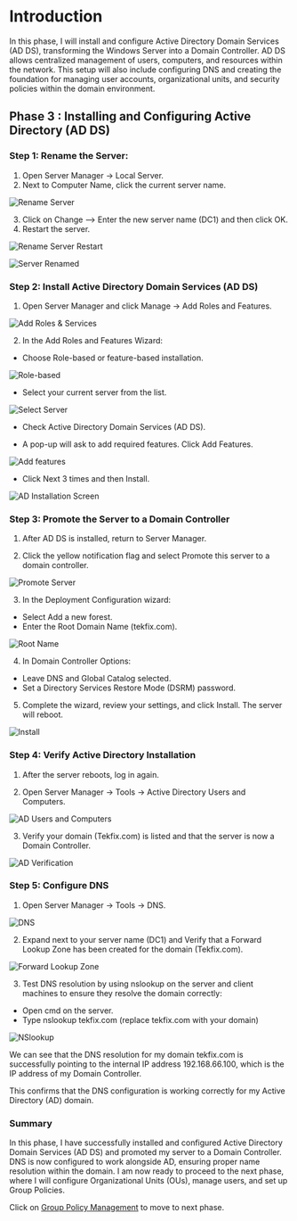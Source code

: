 
# Introduction  

In this phase, I will install and configure Active Directory Domain Services (AD DS), transforming the Windows Server into a Domain Controller. AD DS allows centralized management of users, computers, and resources within the network. This setup will also include configuring DNS and creating the foundation for managing user accounts, organizational units, and security policies within the domain environment.

## Phase 3 : Installing and Configuring Active Directory (AD DS)  

### Step 1: Rename the Server:  

1. Open Server Manager → Local Server.  
2. Next to Computer Name, click the current server name.  

![Rename Server](../Images/Screenshots/Rename-server.png)

3. Click on Change --> Enter the new server name (DC1) and then click OK.  
4. Restart the server.  

![Rename Server Restart](../Images/Screenshots/Rename_server_restart.png)

![Server Renamed](../Images/Screenshots/Server-Renamed.png)  


### Step 2: Install Active Directory Domain Services (AD DS)  

1. Open Server Manager and click Manage → Add Roles and Features.  

![Add Roles & Services](../Images/Screenshots/Add_roles_and_services.png)

2. In the Add Roles and Features Wizard:  

- Choose Role-based or feature-based installation.  

![Role-based](../Images/Screenshots/Role_based.png)  

- Select your current server from the list.  

![Select Server](../Images/Screenshots/Select_server.png)  

- Check Active Directory Domain Services (AD DS).  

- A pop-up will ask to add required features. Click Add Features.  

![Add features](../Images/Screenshots/Add-features.png) 

- Click Next 3 times and then Install.  

![AD Installation Screen](../Images/Screenshots/AD_installation.png) 


### Step 3: Promote the Server to a Domain Controller  

1. After AD DS is installed, return to Server Manager.  

2. Click the yellow notification flag and select Promote this server to a domain controller.  

![Promote Server](../Images/Screenshots/Promote_server.png) 

3. In the Deployment Configuration wizard:  

- Select Add a new forest.
- Enter the Root Domain Name (tekfix.com).  

![Root Name](../Images/Screenshots/Root_name.png) 

4. In Domain Controller Options:  

- Leave DNS and Global Catalog selected.  
- Set a Directory Services Restore Mode (DSRM) password.  

5. Complete the wizard, review your settings, and click Install. The server will reboot.  

![Install](../Images/Screenshots/Promote_Install.png) 


### Step 4: Verify Active Directory Installation  

1. After the server reboots, log in again.  

2. Open Server Manager → Tools → Active Directory Users and Computers.  

![AD Users and Computers](../Images/Screenshots/AD_users_and_computers.png) 

3. Verify your domain (Tekfix.com) is listed and that the server is now a Domain Controller.  

![AD Verification](../Images/Screenshots/AD_verification.png) 

### Step 5: Configure DNS  

1. Open Server Manager → Tools → DNS.  

![DNS](../Images/Screenshots/DNS.png) 

2. Expand next to your server name (DC1) and Verify that a Forward Lookup Zone has been created for the domain (Tekfix.com).  

![Forward Lookup Zone](../Images/Screenshots/Forward_lookup_zone.png) 

3. Test DNS resolution by using nslookup on the server and client machines to ensure they resolve the domain correctly:  

- Open cmd on the server.  
- Type nslookup tekfix.com  (replace tekfix.com with your domain)  

![NSlookup](../Images/Screenshots/Nslookup.png) 

We can see that the DNS resolution for my domain tekfix.com is successfully pointing to the internal IP address 192.168.66.100, which is the IP address of my Domain Controller.  

This confirms that the DNS configuration is working correctly for my Active Directory (AD) domain.  

### Summary

In this phase, I have successfully installed and configured Active Directory Domain Services (AD DS) and promoted my server to a Domain Controller. DNS is now configured to work alongside AD, ensuring proper name resolution within the domain. I am now ready to proceed to the next phase, where I will configure Organizational Units (OUs), manage users, and set up Group Policies.

Click on [Group Policy Management](./Group_Policy_Management.md) to move to next phase.

